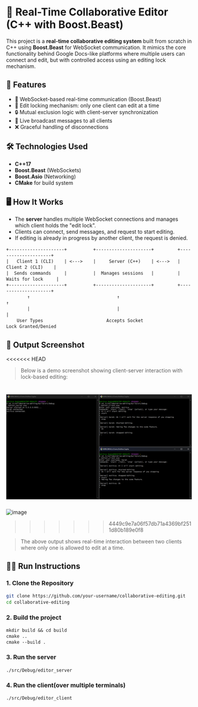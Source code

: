 # 📝 Real-Time Collaborative Editor (C++ with Boost.Beast)

This project is a **real-time collaborative editing system** built from scratch in C++ using **Boost.Beast** for WebSocket communication. It mimics the core functionality behind Google Docs-like platforms where multiple users can connect and edit, but with controlled access using an editing lock mechanism.

## 🚀 Features

- 📡 WebSocket-based real-time communication (Boost.Beast)
- 🧠 Edit locking mechanism: only one client can edit at a time
- 🔒 Mutual exclusion logic with client-server synchronization
- 💬 Live broadcast messages to all clients
- ❌ Graceful handling of disconnections

## 🛠️ Technologies Used

- **C++17**
- **Boost.Beast** (WebSockets)
- **Boost.Asio** (Networking)
- **CMake** for build system

## 🖥️ How It Works

- The **server** handles multiple WebSocket connections and manages which client holds the "edit lock".
- Clients can connect, send messages, and request to start editing.
- If editing is already in progress by another client, the request is denied.
```
+---------------------+          +---------------------+         +---------------------+
|   Client 1 (CLI)    | <--->    |     Server (C++)    | <--->   |   Client 2 (CLI)    |
|  Sends commands     |          |  Manages sessions   |         |  Waits for lock     |
+---------------------+          +---------------------+         +---------------------+
        ↑                                 ↑                               ↑
        |                                 |                               |
    User Types                        Accepts Socket                Lock Granted/Denied

```
## 🧪 Output Screenshot

<<<<<<< HEAD
> Below is a demo screenshot showing client-server interaction with lock-based editing:

![Demo Screenshot](assets/demo.png)
=======
![image](https://github.com/user-attachments/assets/a38a2371-5b36-48b6-a644-b5a6630ed6a0)
>>>>>>> 4449c9e7a06f57db71a4369bf2511d80b189e0f8


> The above output shows real-time interaction between two clients where only one is allowed to edit at a time.


## 🏃‍♂️ Run Instructions

### 1. Clone the Repository

```bash
git clone https://github.com/your-username/collaborative-editing.git
cd collaborative-editing
```
### 2. Build the project 
```
mkdir build && cd build
cmake ..
cmake --build .
```
### 3. Run the server 
```
./src/Debug/editor_server
```
### 4. Run the client(over multiple terminals)
```
./src/Debug/editor_client
```
